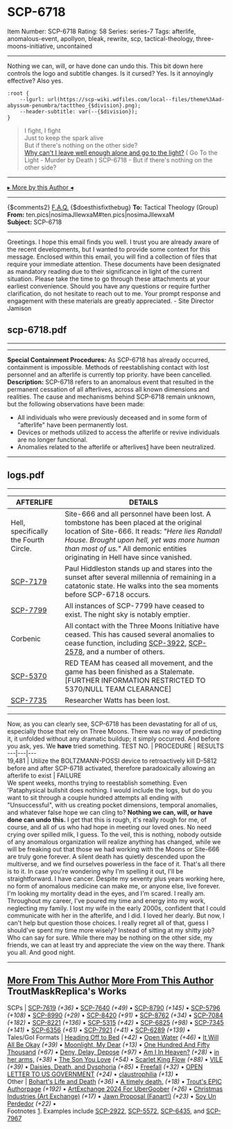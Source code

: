 # SCP-6718
Item Number: SCP-6718
Rating: 58
Series: series-7
Tags: afterlife, anomalous-event, apollyon, bleak, rewrite, scp, tactical-theology, three-moons-initiative, uncontained

---

Nothing we can, will, or have done can undo this.
This bit down here controls the logo and subtitle changes. Is it cursed? Yes. Is it annoyingly effective? Also yes.
    
    :root {
        --lgurl: url(https://scp-wiki.wdfiles.com/local--files/theme%3Aad-abyssum-penumbra/tacttheo_{$division}.png);
        --header-subtitle: var(--{$division});
    }
> I fight, I fight  
>  Just to keep the spark alive  
>  But if there's nothing on the other side?  
>  [Why can't I leave well enough alone and go to the light?](https://youtu.be/JtPNH6VBBWg?si=7eAljeGtW-BsRjEu)
( Go To the Light - Murder by Death )
SCP-6718 - But if there's nothing on the other side?
* * *
[▸ More by this Author ◂](https://scp-wiki.wikidot.com/trouts-authorpage)
* * *
{$comments2}
[F.A.Q.](https://scp-wiki.wikidot.com/component:info-ayers)
{$doesthisfixthebug}
**To:** Tactical Theology (Group)  
**From:** ten.pics|nosimaJllewxaM#ten.pics|nosimaJllewxaM  
**Subject:** SCP-6718
* * *
Greetings.
I hope this email finds you well. I trust you are already aware of the recent developments, but I wanted to provide some context for this message.
Enclosed within this email, you will find a collection of files that require your immediate attention. These documents have been designated as mandatory reading due to their significance in light of the current situation.
Please take the time to go through these attachments at your earliest convenience. Should you have any questions or require further clarification, do not hesitate to reach out to me. Your prompt response and engagement with these materials are greatly appreciated.
\- Site Director Jamison
## scp-6718.pdf
* * *
* * *
**Special Containment Procedures:** As SCP-6718 has already occurred, containment is impossible. Methods of reestablishing contact with lost personnel and an afterlife is currently top priority. have been cancelled.
**Description:** SCP-6718 refers to an anomalous event that resulted in the permanent cessation of all afterlives, across all known dimensions and realities. The cause and mechanisms behind SCP-6718 remain unknown, but the following observations have been made:
  * All individuals who were previously deceased and in some form of "afterlife" have been permanently lost.
  * Devices or methods utilized to access the afterlife or revive individuals are no longer functional.
  * Anomalies related to the afterlife or afterlives[1](javascript:;) have been neutralized.

* * *
## logs.pdf
* * *
AFTERLIFE | DETAILS  
---|---  
Hell, specifically the Fourth Circle. | Site-666 and all personnel have been lost. A tombstone has been placed at the original location of Site-666. It reads: _"Here lies Randall House. Brought upon hell, yet was more human than most of us."_ All demonic entities originating in Hell have since vanished.  
[SCP-7179](/scp-7179) | Paul Hiddleston stands up and stares into the sunset after several millennia of remaining in a catatonic state. He walks into the sea moments before SCP-6718 occurs.  
[SCP-7799](/scp-7799) | All instances of SCP-7799 have ceased to exist. The night sky is notably emptier.  
Corbenic | All contact with the Three Moons Initiative have ceased. This has caused several anomalies to cease function, including [SCP-3922](/scp-3922), [SCP-2578](/scp-2578), and a number of others.  
[SCP-5370](/scp-5370) | RED TEAM has ceased all movement, and the game has been finished as a Stalemate. [FURTHER INFORMATION RESTRICTED TO 5370/NULL TEAM CLEARANCE]  
[SCP-7735](/scp-7735) | Researcher Watts has been lost.  
* * *
Now, as you can clearly see, SCP-6718 has been devastating for all of us, especially those that rely on Three Moons. There was no way of predicting it, it unfolded without any dramatic buildup; it simply occurred.
And before you ask, yes. We **have** tried something.
TEST NO. | PROCEDURE | RESULTS  
---|---|---  
19,481 | Utilize the BOLTZMANN-POSSI device to retroactively kill D-5812 before and after SCP-6718 activated, therefore paradoxically allowing an afterlife to exist | FAILURE  
We spent weeks, months trying to reestablish something. Even 'Pataphysical bullshit does nothing. I would include the logs, but do you want to sit through a couple hundred attempts all ending with "Unsuccessful", with us creating pocket dimensions, temporal anomalies, and whatever false hope we can cling to? **Nothing we can, will, or have done can undo this.**
I get that this is rough, it's really rough for me, of course, and all of us who had hope in meeting our loved ones. No need crying over spilled milk, I guess. To the veil, this is nothing, nobody outside of any anomalous organization will realize anything has changed, while we will be freaking out that those we had working with the Moons or Site-666 are truly gone forever. A silent death has quietly descended upon the multiverse, and we find ourselves powerless in the face of it.
That's all there is to it.
In case you're wondering why I'm spelling it out, I'll be straightforward.
I have cancer. Despite my seventy plus years working here, no form of anomalous medicine can make me, or anyone else, live forever. I'm looking my mortality dead in the eyes, and I'm scared. I really am.
Throughout my career, I've poured my time and energy into my work, neglecting my family. I lost my wife in the early 2000s, confident that I could communicate with her in the afterlife, and I did. I loved her dearly. But now, I can't help but question those choices.
I really regret all of that, guess I should've spent my time more wisely? Instead of sitting at my shitty job? Who can say for sure.
While there may be nothing on the other side, my friends, we can at least try and appreciate the view on the way there.
Thank you all.
And good night.
* * *
[More From This Author](javascript:;)
[More From This Author](javascript:;)
TroutMaskReplica's Works  
---  
SCPs |  [SCP-7619](/scp-7619) _(+36)_ • [SCP-7640](/scp-7640) _(+49)_ • [SCP-8790](/scp-8790) _(+145)_ • [SCP-5796](/scp-5796) _(+108)_ • [SCP-8990](/scp-8990) _(+29)_ • [SCP-8420](/scp-8420) _(+91)_ • [SCP-8762](/scp-8762) _(+34)_ • [SCP-7084](/scp-7084) _(+182)_ • [SCP-8221](/scp-8221) _(+136)_ • [SCP-5315](/scp-5315) _(+42)_ • [SCP-6825](/scp-6825) _(+98)_ • [SCP-7345](/scp-7345) _(+141)_ • [SCP-6356](/scp-6356) _(+61)_ • [SCP-7921](/scp-7921) _(+41)_ • [SCP-6289](/scp-6289) _(+139)_ •  
Tales/GoI Formats |  [Heading Off to Bed](/backtobed) _(+42)_ • [Open Water](/open-water) _(+46)_ • [It Will All Be Okay](/it-will-all-be-okay) _(+39)_ • [Moonlight, My Dear](/moonlight) _(+13)_ • [One Hundred And Fifty Thousand](/one-hundred-and-fifty-thousand) _(+67)_ • [Deny, Delay, Depose](/deny-defend-depose) _(+97)_ • [Am I In Heaven?](/am-i-in-heaven) _(+28)_ • [in her arms,](/in-her-arms) _(+38)_ • [The Son You Love](/the-son-you-love) _(+54)_ • [Scarlet King Flow](/scarlet-king-flow) _(+88)_ • [VILE](/vile) _(+39)_ • [Daisies, Death, and Dysphoria](/daisydeathdysphoria) _(+85)_ • [Freefall](/freefall) _(+32)_ • [OPEN LETTER TO US GOVERNMENT](/open-letter) _(+24)_ • [claustrophilia](/claustrophilia) _(+13)_ •  
Other |  [Bohart's Life and Death](/art:life-and-death) _(+36)_ • [A timely death.](/art:reach-for-the-stars) _(+18)_ • [Trout's EPIC Authorpage](/trouts-authorpage) _(+192)_ • [ArtExchange 2024 For UberGoober](/art:a-basilisk) _(+26)_ • [Christmas Industries (Art Exchange)](/art:buy-our-products) _(+17)_ • [Jawn Proposal (Fanart!)](/art:they-got-away) _(+23)_ • [Soy Un Perdedor](/art:soy-un-perdedor) _(+22)_ •  
Footnotes
[1](javascript:;). Examples include [SCP-2922](https://scp-wiki.wikidot.com/scp-2922), [SCP-5572](https://scp-wiki.wikidot.com/scp-5572), [SCP-6435](https://scp-wiki.wikidot.com/scp-6435), and [SCP-7967](https://scp-wiki.wikidot.com/scp-7967)